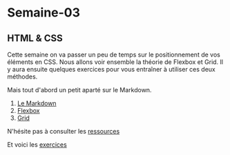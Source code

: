 # Semaine-03

## HTML & CSS

Cette semaine on va passer un peu de temps sur le positionnement de vos éléments en CSS. Nous allons voir ensemble la théorie de Flexbox et Grid. Il y aura ensuite quelques exercices pour vous entraîner à utiliser ces deux méthodes.

Mais tout d'abord un petit aparté sur le Markdown.

1. [Le Markdown](theorie-markdown.md)
2. [Flexbox](theorie-flexbox.md)
3. [Grid](theorie-grid.md)

N'hésite pas à consulter les [ressources](Ressources/README.md)

Et voici les [exercices](Exercices/exercices-html-css.md)